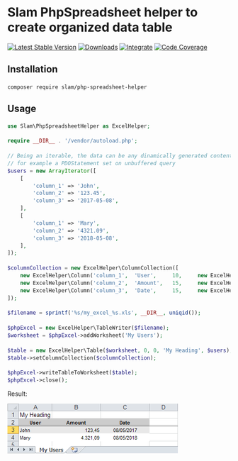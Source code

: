 # Slam PhpSpreadsheet helper to create organized data table

[![Latest Stable Version](https://img.shields.io/packagist/v/slam/php-spreadsheet-helper.svg)](https://packagist.org/packages/slam/php-spreadsheet-helper)
[![Downloads](https://img.shields.io/packagist/dt/slam/php-spreadsheet-helper.svg)](https://packagist.org/packages/slam/php-spreadsheet-helper)
[![Integrate](https://github.com/Slamdunk/php-spreadsheet-helper/workflows/Integrate/badge.svg?branch=master)](https://github.com/Slamdunk/php-spreadsheet-helper/actions)
[![Code Coverage](https://codecov.io/gh/Slamdunk/php-spreadsheet-helper/coverage.svg?branch=master)](https://codecov.io/gh/Slamdunk/php-spreadsheet-helper?branch=master)

## Installation

`composer require slam/php-spreadsheet-helper`

## Usage

```php
use Slam\PhpSpreadsheetHelper as ExcelHelper;

require __DIR__ . '/vendor/autoload.php';

// Being an iterable, the data can be any dinamically generated content
// for example a PDOStatement set on unbuffered query
$users = new ArrayIterator([
    [
        'column_1' => 'John',
        'column_2' => '123.45',
        'column_3' => '2017-05-08',
    ],
    [
        'column_1' => 'Mary',
        'column_2' => '4321.09',
        'column_3' => '2018-05-08',
    ],
]);

$columnCollection = new ExcelHelper\ColumnCollection([
    new ExcelHelper\Column('column_1',  'User',     10,     new ExcelHelper\CellStyle\Text()),
    new ExcelHelper\Column('column_2',  'Amount',   15,     new ExcelHelper\CellStyle\Amount()),
    new ExcelHelper\Column('column_3',  'Date',     15,     new ExcelHelper\CellStyle\Date()),
]);

$filename = sprintf('%s/my_excel_%s.xls', __DIR__, uniqid());

$phpExcel = new ExcelHelper\TableWriter($filename);
$worksheet = $phpExcel->addWorksheet('My Users');

$table = new ExcelHelper\Table($worksheet, 0, 0, 'My Heading', $users);
$table->setColumnCollection($columnCollection);

$phpExcel->writeTableToWorksheet($table);
$phpExcel->close();
```

Result:

![Example](https://raw.githubusercontent.com/Slamdunk/php-spreadsheet-helper/master/example.png)
